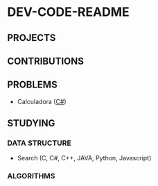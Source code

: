 # DEV-CODE-README

## PROJECTS

## CONTRIBUTIONS

## PROBLEMS
* Calculadora ([C#](https://github.com/C0G4/dev-code/tree/master/problems/csharp/calculator))

## STUDYING

### DATA STRUCTURE

* Search (C, C#, C++, JAVA, Python, Javascript)

### ALGORITHMS 
